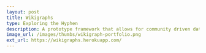 ```yaml
---
layout: post
title: Wikigraphs
type: Exploring the Hyphen
description: A prototype framework that allows for community driven data for data visualizations in the hope of encouraging transparent data sources.
image_url: /images/thumbs/wikigraph-portfolio.png
ext_url: https://wikigraphs.herokuapp.com/
---
```

